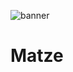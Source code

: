 ![banner](https://github.com/matze-infosec/Matze/blob/main/Assets/Banner.png)

<div allign=center>

# Matze

<p align="center"><br/>

